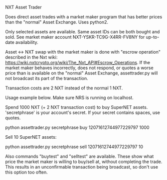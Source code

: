 NXT Asset Trader

Does direct asset trades with a market maker program that has better prices
than the "normal" Asset Exchange. Uses python2.

Only selected assets are available. Same asset IDs can be both bought
and sold. See market maker account NXT-YSKR-TC9G-X4RR-FV8NY for
up-to-date availability.

Asset <-> NXT swap with the market maker is done with "escrow operation"
described in the Nxt wiki:
https://wiki.nxtcrypto.org/wiki/The_Nxt_API#Escrow_Operations. If the
market maker behaves incorrectly, does not respond, or quotes a worse
price than is available on the "normal" Asset Exchange, assettrader.py
will not broadcast its part of the transaction.

Transaction costs are 2 NXT instead of the normal 1 NXT.

Usage example below. Make sure NRS is running on localhost.

Spend 1000 NXT (+ 2 NXT transaction cost) to buy SuperNET assets.
'secretphrase' is your account's secret. If your secret contains
spaces, use quotes.

python assettrader.py secretphrase buy 12071612744977229797 1000

Sell 10 SuperNET assets:

python assettrader.py secretphrase sell 12071612744977229797 10

Also commands "buytest" and "selltest" are available. These show what
price the market maker is willing to buy/sell at, without completing
the trade. This results in an unconfirmable transaction being
broadcast, so don't use this option too often.
